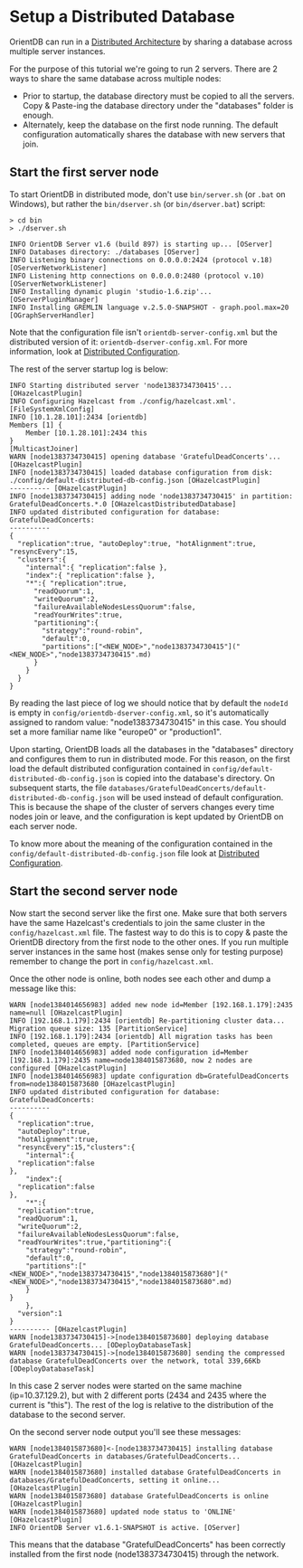 # Setup a Distributed Database
OrientDB can run in a [Distributed Architecture](Distributed-Architecture.md) by sharing a database across multiple server instances.

For the purpose of this tutorial we're going to run 2 servers. There are 2 ways to share the same database across multiple nodes:
- Prior to startup, the database directory must be copied to all the servers. Copy & Paste-ing the database directory under the "databases" folder is enough.
- Alternately, keep the database on the first node running. The default configuration automatically shares the database with new servers that join.

## Start the first server node
To start OrientDB in distributed mode, don't use `bin/server.sh` (or `.bat` on Windows), but rather the `bin/dserver.sh` (or `bin/dserver.bat`) script:

```
> cd bin
> ./dserver.sh

INFO OrientDB Server v1.6 (build 897) is starting up... [OServer]
INFO Databases directory: ./databases [OServer]
INFO Listening binary connections on 0.0.0.0:2424 (protocol v.18) [OServerNetworkListener]
INFO Listening http connections on 0.0.0.0:2480 (protocol v.10) [OServerNetworkListener]
INFO Installing dynamic plugin 'studio-1.6.zip'... [OServerPluginManager]
INFO Installing GREMLIN language v.2.5.0-SNAPSHOT - graph.pool.max=20 [OGraphServerHandler]
```

Note that the configuration file isn't `orientdb-server-config.xml` but the distributed version of it: `orientdb-dserver-config.xml`. For more information, look at [Distributed Configuration](Distributed-Configuration.md).

The rest of the server startup log is below:

```
INFO Starting distributed server 'node1383734730415'... [OHazelcastPlugin]
INFO Configuring Hazelcast from ./config/hazelcast.xml'. [FileSystemXmlConfig]
INFO [10.1.28.101]:2434 [orientdb]
Members [1] {
    Member [10.1.28.101]:2434 this
}
[MulticastJoiner]
WARN [node1383734730415] opening database 'GratefulDeadConcerts'... [OHazelcastPlugin]
INFO [node1383734730415] loaded database configuration from disk: ./config/default-distributed-db-config.json [OHazelcastPlugin]
---------- [OHazelcastPlugin]
INFO [node1383734730415] adding node 'node1383734730415' in partition: GratefulDeadConcerts.*.0 [OHazelcastDistributedDatabase]
INFO updated distributed configuration for database: GratefulDeadConcerts:
----------
{
  "replication":true, "autoDeploy":true, "hotAlignment":true, "resyncEvery":15,
  "clusters":{
    "internal":{ "replication":false },
    "index":{ "replication":false },
    "*":{ "replication":true,
      "readQuorum":1,
      "writeQuorum":2,
      "failureAvailableNodesLessQuorum":false,
      "readYourWrites":true,
      "partitioning":{
        "strategy":"round-robin",
        "default":0,
        "partitions":["<NEW_NODE>","node1383734730415"]("<NEW_NODE>","node1383734730415".md)
      }
    }
  }
}
```

By reading the last piece of log we should notice that by default the `nodeId` is empty in `config/orientdb-dserver-config.xml`, so it's automatically assigned to random value: "node1383734730415" in this case. You should set a more familiar name like "europe0" or "production1".

Upon starting, OrientDB loads all the databases in the "databases" directory and configures them to run in distributed mode. For this reason, on the first load the default distributed configuration contained in `config/default-distributed-db-config.json` is copied into the database's directory. On subsequent starts, the file `databases/GratefulDeadConcerts/default-distributed-db-config.json` will be used instead of default configuration. This is because the shape of the cluster of servers changes every time nodes join or leave, and the configuration is kept updated by OrientDB on each server node.

To know more about the meaning of the configuration contained in the `config/default-distributed-db-config.json` file look at [Distributed Configuration](Distributed-Configuration.md).

## Start the second server node
Now start the second server like the first one. Make sure that both servers have the same Hazelcast's credentials to join the same cluster in the `config/hazelcast.xml` file. The fastest way to do this is to copy & paste the OrientDB directory from the first node to the other ones. If you run multiple server instances in the same host (makes sense only for testing purpose) remember to change the port in `config/hazelcast.xml`.

Once the other node is online, both nodes see each other and dump a message like this:

```
WARN [node1384014656983] added new node id=Member [192.168.1.179]:2435 name=null [OHazelcastPlugin]
INFO [192.168.1.179]:2434 [orientdb] Re-partitioning cluster data... Migration queue size: 135 [PartitionService]
INFO [192.168.1.179]:2434 [orientdb] All migration tasks has been completed, queues are empty. [PartitionService]
INFO [node1384014656983] added node configuration id=Member [192.168.1.179]:2435 name=node1384015873680, now 2 nodes are configured [OHazelcastPlugin]
INFO [node1384014656983] update configuration db=GratefulDeadConcerts from=node1384015873680 [OHazelcastPlugin]
INFO updated distributed configuration for database: GratefulDeadConcerts:
----------
{
  "replication":true,
  "autoDeploy":true,
  "hotAlignment":true,
  "resyncEvery":15,"clusters":{
    "internal":{
  "replication":false
},
    "index":{
  "replication":false
},
    "*":{
  "replication":true,
  "readQuorum":1,
  "writeQuorum":2,
  "failureAvailableNodesLessQuorum":false,
  "readYourWrites":true,"partitioning":{
    "strategy":"round-robin",
    "default":0,
    "partitions":["<NEW_NODE>","node1383734730415","node1384015873680"]("<NEW_NODE>","node1383734730415","node1384015873680".md)
    }
}
    },
  "version":1
}
---------- [OHazelcastPlugin]
WARN [node1383734730415]->[node1384015873680] deploying database GratefulDeadConcerts... [ODeployDatabaseTask]
WARN [node1383734730415]->[node1384015873680] sending the compressed database GratefulDeadConcerts over the network, total 339,66Kb [ODeployDatabaseTask]
```

In this case 2 server nodes were started on the same machine (ip=10.37.129.2), but with 2 different ports (2434 and 2435 where the current is "this"). The rest of the log is relative to the distribution of the database to the second server.

On the second server node output you'll see these messages:

```
WARN [node1384015873680]<-[node1383734730415] installing database GratefulDeadConcerts in databases/GratefulDeadConcerts... [OHazelcastPlugin]
WARN [node1384015873680] installed database GratefulDeadConcerts in databases/GratefulDeadConcerts, setting it online... [OHazelcastPlugin]
WARN [node1384015873680] database GratefulDeadConcerts is online [OHazelcastPlugin]
WARN [node1384015873680] updated node status to 'ONLINE' [OHazelcastPlugin]
INFO OrientDB Server v1.6.1-SNAPSHOT is active. [OServer]
```

This means that the database "GratefulDeadConcerts" has been correctly installed from the first node (node1383734730415) through the network.


